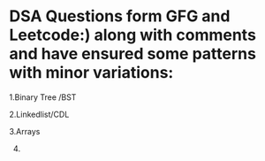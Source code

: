 # DSA Questions form GFG and Leetcode:) along with comments and have ensured some patterns with minor variations:

1.Binary Tree /BST

2.Linkedlist/CDL

3.Arrays

4.
